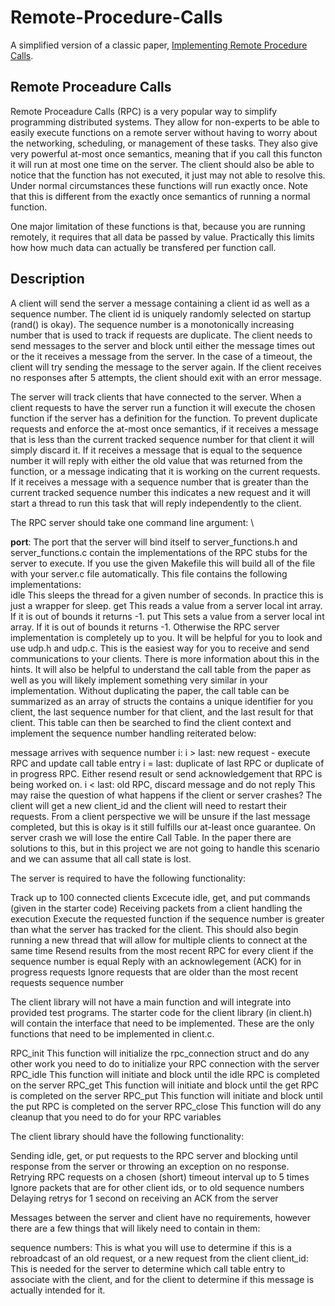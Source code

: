 # Remote-Procedure-Calls

A simplified version of a classic paper, [Implementing Remote Procedure Calls](https://web.eecs.umich.edu/~mosharaf/Readings/RPC.pdf).

## Remote Proceadure Calls
Remote Proceadure Calls (RPC) is a very popular way to simplify programming distributed systems. They allow for non-experts to be able to easily execute functions on a remote server without having to worry about the networking, scheduling, or management of these tasks. They also give very powerful at-most once semantics, meaning that if you call this functon it will run at most one time on the server. The client should also be able to notice that the function has not executed, it just may not able to resolve this. Under normal circumstances these functions will run exactly once. Note that this is different from the exactly once semantics of running a normal function.

One major limitation of these functions is that, because you are running remotely, it requires that all data be passed by value. Practically this limits how how much data can actually be transfered per function call.

## Description
A client will send the server a message containing a client id as well as a sequence number. The client id is uniquely randomly selected on startup (rand() is okay). The sequence number is a monotonically increasing number that is used to track if requests are duplicate. The client needs to send messages to the server and block until either the message times out or the it receives a message from the server. In the case of a timeout, the client will try sending the message to the server again. If the client receives no responses after 5 attempts, the client should exit with an error message.

The server will track clients that have connected to the server. When a client requests to have the server run a function it will execute the chosen function if the server has a definition for the function. To prevent duplicate requests and enforce the at-most once semantics, if it receives a message that is less than the current tracked sequence number for that client it will simply discard it. If it receives a message that is equal to the sequence number it will reply with either the old value that was returned from the function, or a message indicating that it is working on the current requests. If it receives a message with a sequence number that is greater than the current tracked sequence number this indicates a new request and it will start a thread to run this task that will reply independently to the client.

 

The RPC server should take one command line argument: \

**port**: The port that the server will bind itself to
server_functions.h and server_functions.c contain the implementations of the RPC stubs for the server to execute. If you use the given Makefile this will build all of the file with your server.c file automatically. This file contains the following implementations:
\
idle
This sleeps the thread for a given number of seconds. In practice this is just a wrapper for sleep.
get
This reads a value from a server local int array. If it is out of bounds it returns -1.
put
This sets a value from a server local int array. If it is out of bounds it returns -1.
Otherwise the RPC server implementation is completely up to you. It will be helpful for you to look and use udp.h and udp.c. This is the easiest way for you to receive and send communications to your clients. There is more information about this in the hints. It will also be helpful to understand the call table from the paper as well as you will likely implement something very similar in your implementation. Without duplicating the paper, the call table can be summarized as an array of structs the contains a unique identifier for you client, the last sequence number for that client, and the last result for that client. This table can then be searched to find the client context and implement the sequence number handling reiterated below:

message arrives with sequence number i:
i > last: new request - execute RPC and update call table entry
i = last: duplicate of last RPC or duplicate of in progress RPC. Either resend result or send acknowledgement that RPC is being worked on.
i < last: old RPC, discard message and do not reply
This may raise the question of what happens if the client or server crashes? The client will get a new client_id and the client will need to restart their requests. From a client perspective we will be unsure if the last message completed, but this is okay is it still fulfills our at-least once guarantee. On server crash we will lose the entire Call Table. In the paper there are solutions to this, but in this project we are not going to handle this scenario and we can assume that all call state is lost.

 

The server is required to have the following functionality:

Track up to 100 connected clients
Excecute idle, get, and put commands (given in the starter code)
Receiving packets from a client handling the execution
Execute the requested function if the sequence number is greater than what the server has tracked for the client. This should also begin running a new thread that will allow for multiple clients to connect at the same time
Resend results from the most recent RPC for every client if the sequence number is equal
Reply with an acknowlegement (ACK) for in progress requests
Ignore requests that are older than the most recent requests sequence number 
 

 

The client library will not have a main function and will integrate into provided test programs. The starter code for the client library (in client.h) will contain the interface that need to be implemented. These are the only functions that need to be implemented in client.c. 

RPC_init
This function will initialize the rpc_connection struct and do any other work you need to do to initialize your RPC connection with the server
RPC_idle
This function will initiate and block until the idle RPC is completed on the server
RPC_get
This function will  initiate and block until the get RPC is completed on the server
RPC_put
This function will  initiate and block until the put RPC is completed on the server
RPC_close
This function will do any cleanup that you need to do for your RPC variables
 

The client library should have the following functionality:

Sending idle, get, or put requests to the RPC server and blocking until response from the server or throwing an exception on no response.
Retrying RPC requests on a chosen (short) timeout interval up to 5 times
Ignore packets that are for other client ids, or to old sequence numbers
Delaying retrys for 1 second on receiving an ACK from the server
 

Messages between the server and client have no requirements, however there are a few things that will likely need to contain in them:

 sequence numbers: This is what you will use to determine if this is a rebroadcast of an old request, or a new request from the client
client_id: This is needed for the server to determine which call table entry to associate with the client, and for the client to determine if this message is actually intended for it.

